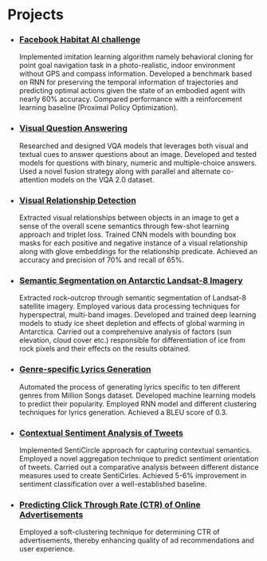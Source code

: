 <h1>Projects</h1>
<ul>
  <h3><li><a href="{{ site.baseurl }}/pdfs/PointgoalNavigation.pdf">Facebook Habitat AI challenge</a></li></h3>
  Implemented imitation learning algorithm namely behavioral cloning for point goal navigation task in a photo-realistic, indoor environment without GPS and compass   information. Developed a benchmark based on RNN for preserving the temporal information of trajectories and predicting optimal actions given the state of an         embodied agent with nearly 60% accuracy. Compared performance with a reinforcement learning baseline (Proximal Policy Optimization).
  <h3><li><a href="{{ site.baseurl }}/pdfs/vqa.pdf">Visual Question Answering</a></li></h3>
  Researched and designed VQA models that leverages both visual and textual cues to answer questions about an image. Developed and tested models for questions with   binary, numeric and multiple-choice answers. Used a novel fusion strategy along with parallel and alternate co-attention models on the VQA 2.0 dataset.
  <h3><li><a href="https://akrishna77.github.io/visual-relationships/final_update/">Visual Relationship Detection</a></li></h3>
  Extracted visual relationships between objects in an image to get a sense of the overall scene semantics through few-shot learning approach and triplet loss.       Trained CNN models with bounding box masks for each positive and negative instance of a visual relationship along with glove embeddings for the relationship         predicate. Achieved an accuracy and precision of 70% and recall of 65%. 
  <h3><li><a href = "{{ site.baseurl }}/pdfs/SemanticSegmentation.pdf">Semantic Segmentation on Antarctic Landsat-8 Imagery</a></li></h3>
  Extracted rock-outcrop through semantic segmentation of Landsat-8 satellite imagery. Employed various data processing techniques for hyperspectral, multi-band       images. Developed and trained deep learning models to study ice sheet depletion and effects of global warming in Antarctica. Carried out a comprehensive analysis   of factors (sun elevation, cloud cover etc.) responsible for differentiation of ice from rock pixels and their effects on the results obtained.
  <h3><li><a href="https://github.gatech.edu/pages/pgupta321/Euterpe/">Genre-specific Lyrics Generation</a></li></h3>
  Automated the process of generating lyrics specific to ten different genres from Million Songs dataset. Developed machine learning models to predict their popularity. Employed RNN model and different clustering techniques for lyrics generation. Achieved a BLEU score of 0.3.
  <h3><li><a href = "{{ site.baseurl }}/pdfs/SA.pdf">Contextual Sentiment Analysis of Tweets</a></li></h3>
  Implemented SentiCircle approach for capturing contextual semantics. Employed a novel aggregation technique to predict sentiment orientation of tweets. Carried     out a comparative analysis between different distance measures used to create SentiCirles. Achieved 5-6% improvement in sentiment classification over a well-established baseline.  
  <h3><li><a href = "{{ site.baseurl }}/pdfs/ICDMAI_2019.pdf">Predicting Click Through Rate (CTR) of Online Advertisements</a></li></h3>
  Employed a soft-clustering technique for determining CTR of advertisements, thereby enhancing quality of ad recommendations and user experience. 
  
 </ul>
